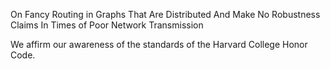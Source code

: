 On Fancy Routing in Graphs That Are Distributed And Make No Robustness Claims In Times of Poor Network Transmission 

We affirm our awareness of the standards of the Harvard College Honor Code.


